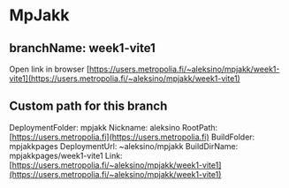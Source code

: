 # MpJakk

## branchName: week1-vite1

Open link in browser [https://users.metropolia.fi/~aleksino/mpjakk/week1-vite1](https://users.metropolia.fi/~aleksino/mpjakk/week1-vite1)

## Custom path for this branch

DeploymentFolder: mpjakk
Nickname: aleksino
RootPath: [https://users.metropolia.fi](https://users.metropolia.fi)
BuildFolder: mpjakkpages
DeploymentUrl: ~aleksino/mpjakk
BuildDirName: mpjakkpages/week1-vite1
Link: [https://users.metropolia.fi/~aleksino/mpjakk/week1-vite1](https://users.metropolia.fi/~aleksino/mpjakk/week1-vite1)
